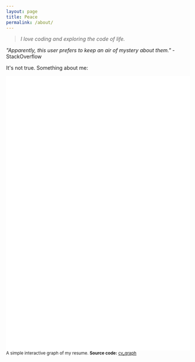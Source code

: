 ```yaml
---
layout: page
title: Peace
permalink: /about/
---
```

 >*I love coding and exploring the code of life.*
 
 *"Apparently, this user prefers to keep an air of mystery about them."* - StackOverflow
 
 It's not true. Something about me:
 
<html>
<head>
<link rel="stylesheet" href="https://cdnjs.cloudflare.com/ajax/libs/vis/4.16.1/vis.css" type="text/css" />
<script type="text/javascript" src="https://cdnjs.cloudflare.com/ajax/libs/vis/4.16.1/vis-network.min.js"> </script>

<!-- <link rel="stylesheet" href="../node_modules/vis/dist/vis.min.css" type="text/css" />
<script type="text/javascript" src="../node_modules/vis/dist/vis.js"> </script>-->

<style type="text/css">

        #mynetwork {
            width: 100%;
            height: 750px;
            background-color: #ffffff;
            position: relative;
            float: left;
        }

        

        

        
</style>

</head>

<body>
<div id = "mynetwork"></div>


<script type="text/javascript">

    // initialize global variables.
    var edges;
    var nodes;
    var network; 
    var container;
    var options, data;

    
    // This method is responsible for drawing the graph, returns the drawn network
    function drawGraph() {
        var container = document.getElementById('mynetwork');
        
        

        // parsing and collecting nodes and edges from the python
        nodes = new vis.DataSet([{"id": "Hoa Nguyen", "image": "https://raw.githubusercontent.com/nguyenhoa93/cv_graph/master/images/Gau.jpg", "label": "Hoa Nguyen", "shape": "circularImage", "size": 50}, {"id": "Education", "image": "https://raw.githubusercontent.com/nguyenhoa93/cv_graph/master/images/education.png", "label": "Education", "shape": "circularImage"}, {"id": "Luong The Vinh high school for the gifted", "image": "https://raw.githubusercontent.com/nguyenhoa93/cv_graph/master/images/LTV.jpg", "label": "Luong The Vinh high school for the gifted", "shape": "circularImage"}, {"id": "University of Medicine and Pharmacy, Ho Chi Minh city", "image": "https://raw.githubusercontent.com/nguyenhoa93/cv_graph/master/images/UMPHCM.png", "label": "University of Medicine and Pharmacy, Ho Chi Minh city", "shape": "circularImage"}, {"id": "VietAI", "image": "https://raw.githubusercontent.com/nguyenhoa93/cv_graph/master/images/VietAI.png", "label": "VietAI", "shape": "circularImage"}, {"id": "Research Experience", "image": "https://raw.githubusercontent.com/nguyenhoa93/cv_graph/master/images/research.png", "label": "Research Experience", "shape": "circularImage"}, {"id": "Online Research Club", "image": "https://raw.githubusercontent.com/nguyenhoa93/cv_graph/master/images/ORC.png", "label": "Online Research Club", "shape": "circularImage"}, {"id": "Working Experience", "image": "https://raw.githubusercontent.com/nguyenhoa93/cv_graph/master/images/working.png", "label": "Working Experience", "shape": "circularImage"}, {"id": "Cao Thang Eye Hospital", "image": "https://raw.githubusercontent.com/nguyenhoa93/cv_graph/master/images/CTEH.png", "label": "Cao Thang Eye Hospital", "shape": "circularImage"}, {"id": "Hobbies", "image": "https://raw.githubusercontent.com/nguyenhoa93/cv_graph/master/images/hobby.jpg", "label": "Hobbies", "shape": "circularImage"}, {"id": "Playing musical instruments", "image": "https://raw.githubusercontent.com/nguyenhoa93/cv_graph/master/images/piano.jpg", "label": "Playing musical instruments", "shape": "circularImage"}, {"id": "Cycling", "image": "https://raw.githubusercontent.com/nguyenhoa93/cv_graph/master/images/cycling.jpg", "label": "Cycling", "shape": "circularImage"}, {"id": "Drawing", "image": "https://raw.githubusercontent.com/nguyenhoa93/cv_graph/master/images/drawing.png", "label": "Drawing", "shape": "circularImage"}, {"id": "Reading", "image": "https://raw.githubusercontent.com/nguyenhoa93/cv_graph/master/images/reading.png", "label": "Reading", "shape": "circularImage"}, {"id": "Pasteur Institute", "image": "https://raw.githubusercontent.com/nguyenhoa93/cv_graph/master/images/pasteur.jpg", "label": "Pasteur Institute", "shape": "circularImage"}]);
        edges = new vis.DataSet([{"color": "#0B806C", "from": "Hoa Nguyen", "to": "Education"}, {"color": "#0B806C", "from": "Education", "to": "Luong The Vinh high school for the gifted"}, {"color": "#0B806C", "from": "Education", "to": "University of Medicine and Pharmacy, Ho Chi Minh city"}, {"color": "#0B806C", "from": "Education", "to": "VietAI"}, {"color": "#0B3080", "from": "Hoa Nguyen", "to": "Research Experience"}, {"color": "#0B3080", "from": "Research Experience", "to": "University of Medicine and Pharmacy, Ho Chi Minh city"}, {"color": "#0B3080", "from": "Research Experience", "to": "Online Research Club"}, {"color": "#805B0B", "from": "Hoa Nguyen", "to": "Working Experience"}, {"color": "#805B0B", "from": "Working Experience", "to": "VietAI"}, {"color": "#805B0B", "from": "Working Experience", "to": "Cao Thang Eye Hospital"}, {"color": "#800B64", "from": "Hoa Nguyen", "to": "Hobbies"}, {"color": "#800B64", "from": "Hobbies", "to": "Playing musical instruments"}, {"color": "#800B64", "from": "Hobbies", "to": "Cycling"}, {"color": "#800B64", "from": "Hobbies", "to": "Drawing"}, {"color": "#800B64", "from": "Hobbies", "to": "Reading"}, {"color": "#0B3080", "from": "Research Experience", "to": "Pasteur Institute"}, {"color": "#805B0B", "from": "Working Experience", "to": "Pasteur Institute"}]);

        // adding nodes and edges to the graph
        data = {nodes: nodes, edges: edges};

        var options = {"nodes": {"color": {"background": "rgba(255,253,248,1)"}}, "edges": {"color": {"inherit": true}, "smooth": true}, "physics": {"minVelocity": 0.75}};
        
        

        

        network = new vis.Network(container, data, options);

        


        

        return network;

    }

    drawGraph();

</script>
</body>
</html>

<sup>A simple interactive graph of my resume. <strong>Source code:</strong> [cv_graph](https://github.com/nguyenhoa93/cv_graph)</sup>